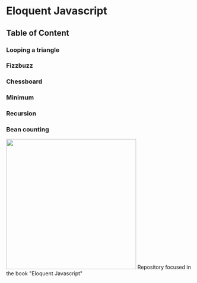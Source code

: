# Eloquent Javascript

## Table of Content

### Looping a triangle
### Fizzbuzz
### Chessboard
### Minimum
### Recursion
### Bean counting

<img src="https://images-na.ssl-images-amazon.com/images/I/91q8Jx+j6iL.jpg" width="350" />
Repository focused in the book "Eloquent Javascript"
